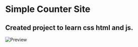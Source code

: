 # Simple Counter Site

## Created project to learn css html and js.

![Preview](https://cdn.discordapp.com/attachments/759467826440044585/972275187980578826/unknown.png)
